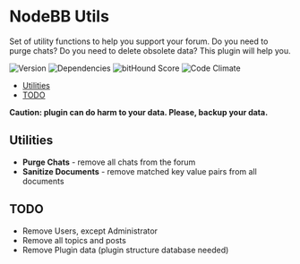 # NodeBB Utils

Set of utility functions to help you support your forum. Do you need to purge chats? Do you need to delete obsolete data? This plugin will help you.

![Version](https://img.shields.io/npm/v/nodebb-plugin-ns-utils.svg)
![Dependencies](https://david-dm.org/NicolasSiver/nodebb-plugin-ns-utils.svg)
![bitHound Score](https://www.bithound.io/github/NicolasSiver/nodebb-plugin-ns-utils/badges/score.svg)
![Code Climate](https://img.shields.io/codeclimate/github/NicolasSiver/nodebb-plugin-ns-utils.svg)

<!-- START doctoc generated TOC please keep comment here to allow auto update -->
<!-- DON'T EDIT THIS SECTION, INSTEAD RE-RUN doctoc TO UPDATE -->
 

- [Utilities](#utilities)
- [TODO](#todo)

<!-- END doctoc generated TOC please keep comment here to allow auto update -->

**Caution: plugin can do harm to your data. Please, backup your data.**

## Utilities

- **Purge Chats** - remove all chats from the forum
- **Sanitize Documents** - remove matched key value pairs from all documents

## TODO

- Remove Users, except Administrator
- Remove all topics and posts
- Remove Plugin data (plugin structure database needed)